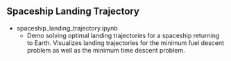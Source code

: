 ## Spaceship Landing Trajectory

- spaceship_landing_trajectory.ipynb
	- Demo solving optimal landing trajectories for a spaceship returning to Earth. Visualizes landing trajectories for the minimum fuel descent problem as well as the minimum time descent problem.

